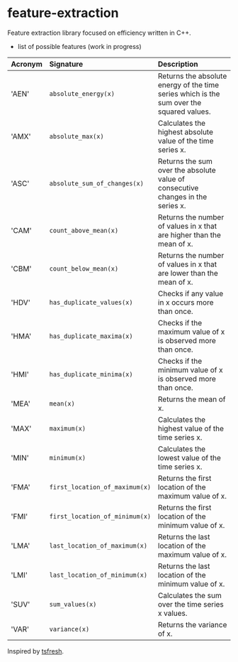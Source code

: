 # feature-extraction
Feature extraction library focused on efficiency written in C++.

- list of possible features (work in progress)

| Acronym   | Signature                      | Description                                                                              |
| :-------- | :----------------------------- | :--------------------------------------------------------------------------------------- |
|  'AEN'    | `absolute_energy(x)`           | Returns the absolute energy of the time series which is the sum over the squared values. |
|  'AMX'    | `absolute_max(x)`              | Calculates the highest absolute value of the time series x.                              |
|  'ASC'    | `absolute_sum_of_changes(x)`   | Returns the sum over the absolute value of consecutive changes in the series x.          |
|  'CAM'    | `count_above_mean(x)`          | Returns the number of values in x that are higher than the mean of x.                    |
|  'CBM'    | `count_below_mean(x)`          | Returns the number of values in x that are lower than the mean of x.                     |
|  'HDV'    | `has_duplicate_values(x)`      | Checks if any value in x occurs more than once.                                          |
|  'HMA'    | `has_duplicate_maxima(x)`      | Checks if the maximum value of x is observed more than once.                             |
|  'HMI'    | `has_duplicate_minima(x)`      | Checks if the minimum value of x is observed more than once.                             |
|  'MEA'    | `mean(x)`                      | Returns the mean of x.                                                                   |
|  'MAX'    | `maximum(x)`                   | Calculates the highest value of the time series x.                                       |
|  'MIN'    | `minimum(x)`                   | Calculates the lowest value of the time series x.                                        |
|  'FMA'    | `first_location_of_maximum(x)` | Returns the first location of the maximum value of x.                                    |
|  'FMI'    | `first_location_of_minimum(x)` | Returns the first location of the minimum value of x.                                    |
|  'LMA'    | `last_location_of_maximum(x)`  | Returns the last location of the maximum value of x.                                     |
|  'LMI'    | `last_location_of_minimum(x)`  | Returns the last location of the minimum value of x.                                     |
|  'SUV'    | `sum_values(x)`                | Calculates the sum over the time series x values.                                        |
|  'VAR'    | `variance(x)  `                | Returns the variance of x.                                                               |



Inspired by [tsfresh](https://tsfresh.readthedocs.io/en/latest/text/list_of_features.html).
